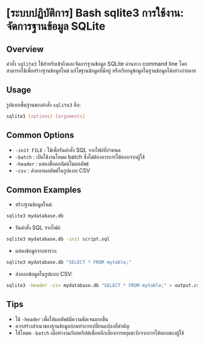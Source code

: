 # [ระบบปฏิบัติการ] Bash sqlite3 การใช้งาน: จัดการฐานข้อมูล SQLite

## Overview
คำสั่ง `sqlite3` ใช้สำหรับเข้าถึงและจัดการฐานข้อมูล SQLite ผ่านทาง command line โดยสามารถใช้เพื่อสร้างฐานข้อมูลใหม่ แก้ไขฐานข้อมูลที่มีอยู่ หรือเรียกดูข้อมูลในฐานข้อมูลได้อย่างง่ายดาย

## Usage
รูปแบบพื้นฐานของคำสั่ง `sqlite3` คือ:

```bash
sqlite3 [options] [arguments]
```

## Common Options
- `-init FILE` : ใช้เพื่อรันคำสั่ง SQL จากไฟล์ที่กำหนด
- `-batch` : เปิดใช้งานโหมด batch ซึ่งไม่ต้องการการโต้ตอบจากผู้ใช้
- `-header` : แสดงชื่อคอลัมน์ในผลลัพธ์
- `-csv` : ส่งออกผลลัพธ์ในรูปแบบ CSV

## Common Examples
- สร้างฐานข้อมูลใหม่:
```bash
sqlite3 mydatabase.db
```

- รันคำสั่ง SQL จากไฟล์:
```bash
sqlite3 mydatabase.db -init script.sql
```

- แสดงข้อมูลจากตาราง:
```bash
sqlite3 mydatabase.db "SELECT * FROM mytable;"
```

- ส่งออกข้อมูลในรูปแบบ CSV:
```bash
sqlite3 -header -csv mydatabase.db "SELECT * FROM mytable;" > output.csv
```

## Tips
- ใช้ `-header` เพื่อให้ผลลัพธ์มีความชัดเจนมากขึ้น
- ควรสร้างสำเนาของฐานข้อมูลก่อนทำการเปลี่ยนแปลงที่สำคัญ
- ใช้โหมด `-batch` เมื่อทำงานกับสคริปต์เพื่อหลีกเลี่ยงการหยุดชะงักจากการโต้ตอบของผู้ใช้
